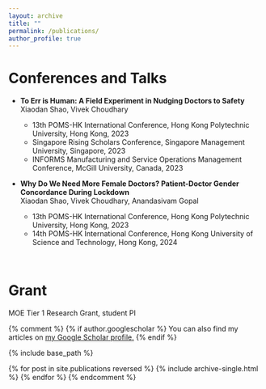 ```yaml
---
layout: archive
title: ""
permalink: /publications/
author_profile: true
---
```


Conferences and Talks
==============
- **To Err is Human: A Field Experiment in Nudging Doctors to Safety** <br/>
  Xiaodan Shao, Vivek Choudhary
  - 13th POMS-HK International Conference, Hong Kong Polytechnic University, Hong Kong, 2023 
  - Singapore Rising Scholars Conference, Singapore Management University, Singapore, 2023
  - INFORMS Manufacturing and Service Operations Management Conference, McGill University, Canada, 2023

- **Why Do We Need More Female Doctors? Patient-Doctor Gender Concordance During Lockdown** <br/>
  Xiaodan Shao, Vivek Choudhary, Anandasivam Gopal
  - 13th POMS-HK International Conference, Hong Kong Polytechnic University, Hong Kong, 2023
  - 14th POMS-HK International Conference, Hong Kong University of Science and Technology, Hong Kong, 2024 
<br/>

Grant
==============
MOE Tier 1 Research Grant, student PI

{% comment %}
{% if author.googlescholar %}
  You can also find my articles on <u><a href="{{author.googlescholar}}">my Google Scholar profile</a>.</u>
{% endif %}

{% include base_path %}

{% for post in site.publications reversed %}
  {% include archive-single.html %}
{% endfor %}
{% endcomment %}
